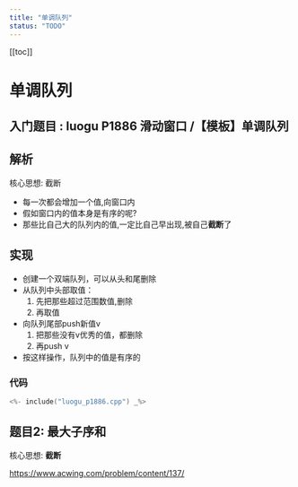 ```yaml
---
title: "单调队列"
status: "TODO"
---
```


[[toc]]

# 单调队列


## 入门题目 : luogu P1886 滑动窗口 /【模板】单调队列

## 解析

核心思想: 截断

- 每一次都会增加一个值,向窗口内
- 假如窗口内的值本身是有序的呢?
- 那些比自己大的队列内的值,一定比自己早出现,被自己**截断**了

## 实现

- 创建一个双端队列，可以从头和尾删除
- 从队列中头部取值：
  1. 先把那些超过范围数值,删除
  2. 再取值
- 向队列尾部push新值v
  1. 把那些没有v优秀的值，都删除
  2. 再push v
- 按这样操作，队列中的值是有序的

### 代码

```cpp
<%- include("luogu_p1886.cpp") _%>
```

## 题目2: 最大子序和


核心思想: **截断**

https://www.acwing.com/problem/content/137/

```
```

